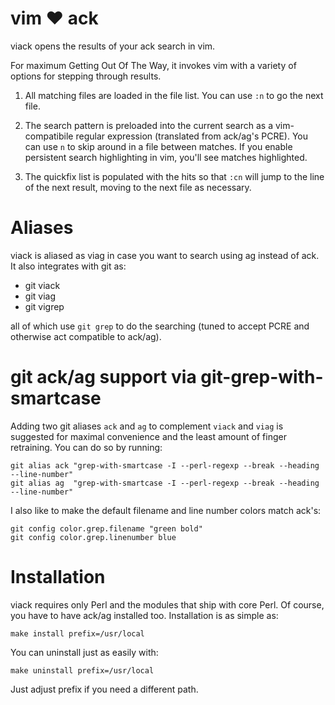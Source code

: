 # vim ♥ ack

viack opens the results of your ack search in vim.

For maximum Getting Out Of The Way, it invokes vim with a variety of options
for stepping through results.

1. All matching files are loaded in the file list.  You can use `:n` to go the
   next file.

2. The search pattern is preloaded into the current search as a vim-compatibile
   regular expression (translated from ack/ag's PCRE).  You can use `n` to skip
   around in a file between matches.  If you enable persistent search
   highlighting in vim, you'll see matches highlighted.

3. The quickfix list is populated with the hits so that `:cn` will jump to the
   line of the next result, moving to the next file as necessary.

# Aliases

viack is aliased as viag in case you want to search using ag instead of ack.
It also integrates with git as:

* git viack
* git viag
* git vigrep

all of which use `git grep` to do the searching (tuned to accept PCRE and
otherwise act compatible to ack/ag).

# git ack/ag support via git-grep-with-smartcase

Adding two git aliases `ack` and `ag` to complement `viack` and `viag` is
suggested for maximal convenience and the least amount of finger retraining.
You can do so by running:

    git alias ack "grep-with-smartcase -I --perl-regexp --break --heading --line-number"
    git alias ag  "grep-with-smartcase -I --perl-regexp --break --heading --line-number"

I also like to make the default filename and line number colors match ack's:

    git config color.grep.filename "green bold"
    git config color.grep.linenumber blue

# Installation

viack requires only Perl and the modules that ship with core Perl.  Of course,
you have to have ack/ag installed too.  Installation is as simple as:

    make install prefix=/usr/local

You can uninstall just as easily with:

    make uninstall prefix=/usr/local

Just adjust prefix if you need a different path.

